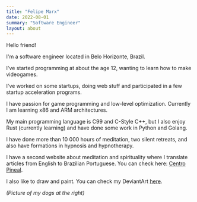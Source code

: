 ```yaml
---
title: "Felipe Marx"
date: 2022-08-01
summary: "Software Engineer"
layout: about
---
```


Hello friend!

I'm a software engineer located in Belo Horizonte, Brazil.

I've started programming at about the age 12, wanting to learn how to make videogames.

I've worked on some startups, doing web stuff and participated in a few startup acceleration programs.

I have passion for game programming and low-level optimization. Currently I am learning x86 and ARM architectures.

My main programming language is C99 and C-Style C++, but I also enjoy Rust (currently learning) and have done some work in Python and Golang.

I have done more than 10 000 hours of meditation, two silent retreats, and also have formations in hypnosis and hypnotherapy.

I have a second website about meditation and spirituality where I translate articles from English to Brazilian Portuguese. You can check here: [Centro Pineal](https://centropineal.com.br/).

I also like to draw and paint. You can check my DeviantArt [here](https://www.deviantart.com/felipemxg).

_(Picture of my dogs at the right)_
